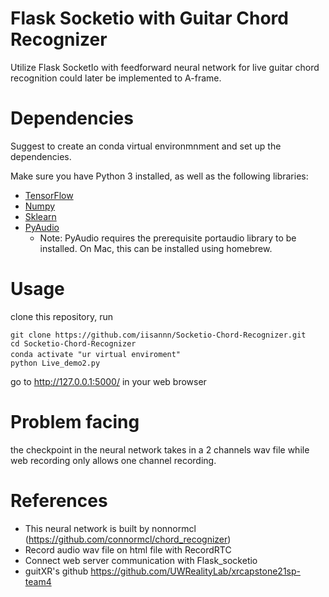 
# Flask Socketio with Guitar Chord Recognizer
Utilize Flask SocketIo with feedforward neural network for live guitar chord recognition could later be implemented to A-frame. 



# Dependencies
Suggest to create an conda virtual environmnment and set up the dependencies. 

Make sure you have Python 3 installed, as well as the following libraries:
- [TensorFlow](https://www.tensorflow.org/install/)
- [Numpy](http://www.numpy.org/)
- [Sklearn](http://scikit-learn.org/stable/)
- [PyAudio](https://people.csail.mit.edu/hubert/pyaudio/)
  * Note: PyAudio requires the prerequisite portaudio library to be installed. On Mac, this can be installed using homebrew.

# Usage

clone this repository,  run 

```
git clone https://github.com/iisannn/Socketio-Chord-Recognizer.git
cd Socketio-Chord-Recognizer
conda activate "ur virtual enviroment"　
python Live_demo2.py 
```

go to http://127.0.0.1:5000/ in your web browser 

# Problem facing
  the checkpoint in the neural network takes in a 2 channels wav file while web recording only allows one channel recording.


# References
- This neural network is built by nonnormcl (https://github.com/connormcl/chord_recognizer)
- Record audio wav file on html file with RecordRTC 
- Connect web server communication with Flask_socketio 
- guitXR's github https://github.com/UWRealityLab/xrcapstone21sp-team4
